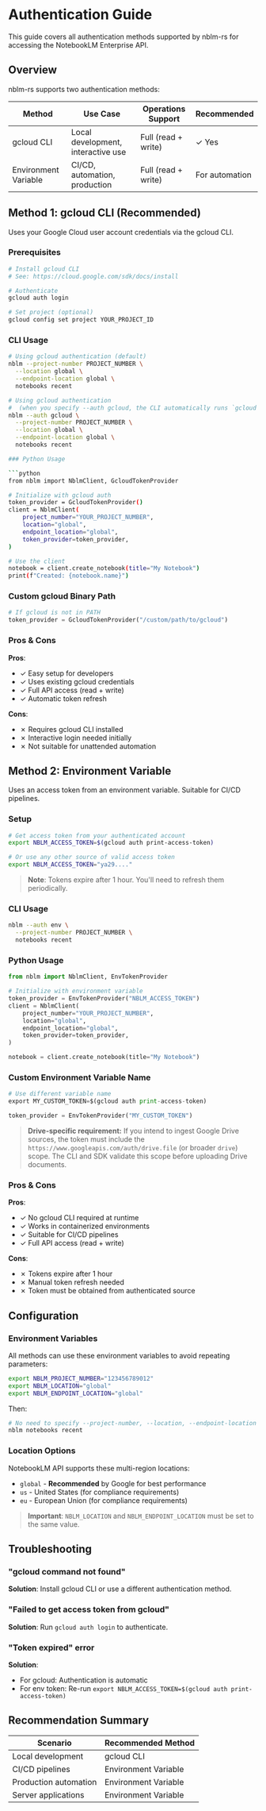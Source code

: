 # Authentication Guide

This guide covers all authentication methods supported by nblm-rs for accessing the NotebookLM Enterprise API.

## Overview

nblm-rs supports two authentication methods:

| Method | Use Case | Operations Support | Recommended |
|--------|----------|-------------------|-------------|
| gcloud CLI | Local development, interactive use | Full (read + write) | ✓ Yes |
| Environment Variable | CI/CD, automation, production | Full (read + write) | For automation |

## Method 1: gcloud CLI (Recommended)

Uses your Google Cloud user account credentials via the gcloud CLI.

### Prerequisites

```bash
# Install gcloud CLI
# See: https://cloud.google.com/sdk/docs/install

# Authenticate
gcloud auth login

# Set project (optional)
gcloud config set project YOUR_PROJECT_ID
```

### CLI Usage

```bash
# Using gcloud authentication (default)
nblm --project-number PROJECT_NUMBER \
  --location global \
  --endpoint-location global \
  notebooks recent

# Using gcloud authentication
#  (when you specify --auth gcloud, the CLI automatically runs `gcloud auth print-access-token` internally to obtain the access token for authentication)
nblm --auth gcloud \
  --project-number PROJECT_NUMBER \
  --location global \
  --endpoint-location global \
  notebooks recent

### Python Usage

```python
from nblm import NblmClient, GcloudTokenProvider

# Initialize with gcloud auth
token_provider = GcloudTokenProvider()
client = NblmClient(
    project_number="YOUR_PROJECT_NUMBER",
    location="global",
    endpoint_location="global",
    token_provider=token_provider,
)

# Use the client
notebook = client.create_notebook(title="My Notebook")
print(f"Created: {notebook.name}")
```

### Custom gcloud Binary Path

```python
# If gcloud is not in PATH
token_provider = GcloudTokenProvider("/custom/path/to/gcloud")
```

### Pros & Cons

**Pros**:
- ✓ Easy setup for developers
- ✓ Uses existing gcloud credentials
- ✓ Full API access (read + write)
- ✓ Automatic token refresh

**Cons**:
- ✗ Requires gcloud CLI installed
- ✗ Interactive login needed initially
- ✗ Not suitable for unattended automation

## Method 2: Environment Variable

Uses an access token from an environment variable. Suitable for CI/CD pipelines.

### Setup

```bash
# Get access token from your authenticated account
export NBLM_ACCESS_TOKEN=$(gcloud auth print-access-token)

# Or use any other source of valid access token
export NBLM_ACCESS_TOKEN="ya29...."
```

> **Note**: Tokens expire after 1 hour. You'll need to refresh them periodically.

### CLI Usage

```bash
nblm --auth env \
  --project-number PROJECT_NUMBER \
  notebooks recent
```

### Python Usage

```python
from nblm import NblmClient, EnvTokenProvider

# Initialize with environment variable
token_provider = EnvTokenProvider("NBLM_ACCESS_TOKEN")
client = NblmClient(
    project_number="YOUR_PROJECT_NUMBER",
    location="global",
    endpoint_location="global",
    token_provider=token_provider,
)

notebook = client.create_notebook(title="My Notebook")
```

### Custom Environment Variable Name

```python
# Use different variable name
export MY_CUSTOM_TOKEN=$(gcloud auth print-access-token)

token_provider = EnvTokenProvider("MY_CUSTOM_TOKEN")
```

> **Drive-specific requirement:** If you intend to ingest Google Drive sources, the token must include the `https://www.googleapis.com/auth/drive.file` (or broader `drive`) scope. The CLI and SDK validate this scope before uploading Drive documents.

### Pros & Cons

**Pros**:
- ✓ No gcloud CLI required at runtime
- ✓ Works in containerized environments
- ✓ Suitable for CI/CD pipelines
- ✓ Full API access (read + write)

**Cons**:
- ✗ Tokens expire after 1 hour
- ✗ Manual token refresh needed
- ✗ Token must be obtained from authenticated source

## Configuration

### Environment Variables

All methods can use these environment variables to avoid repeating parameters:

```bash
export NBLM_PROJECT_NUMBER="123456789012"
export NBLM_LOCATION="global"
export NBLM_ENDPOINT_LOCATION="global"
```

Then:
```bash
# No need to specify --project-number, --location, --endpoint-location
nblm notebooks recent
```

### Location Options

NotebookLM API supports these multi-region locations:
- `global` - **Recommended** by Google for best performance
- `us` - United States (for compliance requirements)
- `eu` - European Union (for compliance requirements)

> **Important**: `NBLM_LOCATION` and `NBLM_ENDPOINT_LOCATION` must be set to the same value.

## Troubleshooting

### "gcloud command not found"

**Solution**: Install gcloud CLI or use a different authentication method.

### "Failed to get access token from gcloud"

**Solution**: Run `gcloud auth login` to authenticate.

### "Token expired" error

**Solution**:
- For gcloud: Authentication is automatic
- For env token: Re-run `export NBLM_ACCESS_TOKEN=$(gcloud auth print-access-token)`

## Recommendation Summary

| Scenario | Recommended Method |
|----------|-------------------|
| Local development | gcloud CLI |
| CI/CD pipelines | Environment Variable |
| Production automation | Environment Variable |
| Server applications | Environment Variable |
